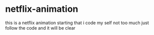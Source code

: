 # netflix-animation

this is a netflix animation starting that i code my self 
not too much just follow the code and it will be clear
